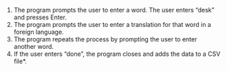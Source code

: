 1. The program prompts the user to enter a word. The user enters “desk” and presses Enter.
1. The program prompts the user to enter a translation for that word in a foreign language.
1. The program repeats the process by prompting the user to enter another word. 
1. If the user enters “done”, the program closes and adds the data to a CSV file*.